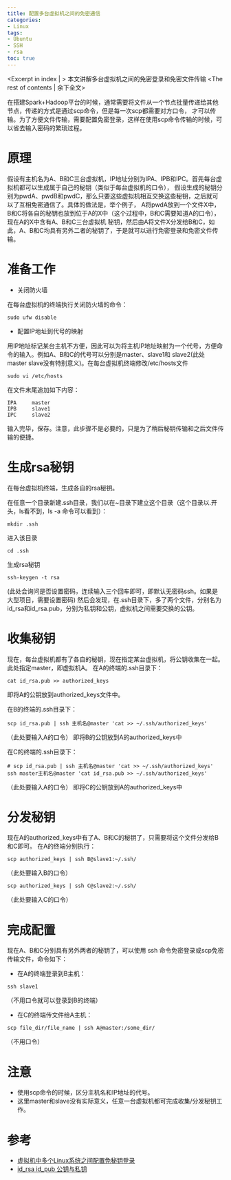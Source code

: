 ```yaml
---
title: 配置多台虚拟机之间的免密通信
categories:
- Linux
tags:
- Ubuntu
- SSH
- rsa
toc: true
---
```

<Excerpt in index | > 
本文讲解多台虚拟机之间的免密登录和免密文件传输<!-- more -->
<The rest of contents | 余下全文>

在搭建Spark+Hadoop平台的时候，通常需要将文件从一个节点批量传递给其他节点，传递的方式是通过scp命令，但是每一次scp都需要对方口令，
才可以传输。为了方便文件传输，需要配置免密登录，这样在使用scp命令传输的时候，可以省去输入密码的繁琐过程。

# 原理
假设有主机名为A、B和C三台虚拟机，IP地址分别为IPA、IPB和IPC。首先每台虚拟机都可以生成属于自己的秘钥（类似于每台虚拟机的口令），
假设生成的秘钥分别为pwdA、pwdB和pwdC，那么只要这些虚拟机相互交换这些秘钥，之后就可以了互相免密通信了。具体的做法是，举个例子，
A将pwdA放到一个文件X中，B和C将各自的秘钥也放到位于A的X中（这个过程中，B和C需要知道A的口令），现在A的X中含有A、B和C三台虚拟机
秘钥，然后由A将文件X分发给B和C，如此，A、B和C均具有另外二者的秘钥了，于是就可以进行免密登录和免密文件传输。

# 准备工作

* 关闭防火墙

在每台虚拟机的终端执行关闭防火墙的命令：
```
sudo ufw disable
```

* 配置IP地址到代号的映射

用IP地址标记某台主机不方便，因此可以为将主机IP地址映射为一个代号，方便命令的输入。例如A、B和C的代号可以分别是master、slave1和
slave2(此处master slave没有特别意义)。在每台虚拟机终端修改/etc/hosts文件
```
sudo vi /etc/hosts
```
在文件末尾追加如下内容：
```
IPA		master
IPB		slave1
IPC		slave2
```

输入完毕，保存。注意，此步骤不是必要的，只是为了稍后秘钥传输和之后文件传输的便捷。

# 生成rsa秘钥
在每台虚拟机终端，生成各自的rsa秘钥。

在任意一个目录新建.ssh目录，我们以在~目录下建立这个目录（这个目录以.开头，ls看不到，ls -a 命令可以看到）：
```
mkdir .ssh
```
进入该目录
```
cd .ssh
```
生成rsa秘钥
```
ssh-keygen -t rsa
```
(此处会询问是否设置密码，连续输入三个回车即可，即默认无密码ssh。如果是大型项目，需要设置密码)
然后会发现，在.ssh目录下，多了两个文件，分别名为  id_rsa和id_rsa.pub，分别为私钥和公钥，虚拟机之间需要交换的公钥。

# 收集秘钥

现在，每台虚拟机都有了各自的秘钥，现在指定某台虚拟机，将公钥收集在一起。此处指定master，即虚拟机A。
在A的终端的.ssh目录下：
```
cat id_rsa.pub >> authorized_keys
```
即将A的公钥放到authorized_keys文件中。

在B的终端的.ssh目录下：
```
scp id_rsa.pub | ssh 主机名@master 'cat >> ~/.ssh/authorized_keys'
```
（此处要输入A的口令）
即将B的公钥放到A的authorized_keys中

在C的终端的.ssh目录下：
```
# scp id_rsa.pub | ssh 主机名@master 'cat >> ~/.ssh/authorized_keys'
ssh master主机名@master 'cat id_rsa.pub >> ~/.ssh/authorized_keys'
```
（此处要输入A的口令）
即将C的公钥放到A的authorized_keys中

# 分发秘钥
现在A的authorized_keys中有了A、B和C的秘钥了，只需要将这个文件分发给B和C即可。
在A的终端分别执行：

```
scp authorized_keys | ssh B@slave1:~/.ssh/
```
（此处要输入B的口令）

```
scp authorized_keys | ssh C@slave2:~/.ssh/
```
（此处要输入C的口令）


# 完成配置
现在A、B和C分别具有另外两者的秘钥了，可以使用 ssh 命令免密登录或scp免密传输文件，命令如下：

* 在A的终端登录到B主机：
```
ssh slave1
```
（不用口令就可以登录到B的终端）

* 在C的终端传文件给A主机：
```
scp file_dir/file_name | ssh A@master:/some_dir/
```
（不用口令）

# 注意
* 使用scp命令的时候，区分主机名和IP地址的代号。
* 这里master和slave没有实际意义，任意一台虚拟机都可完成收集/分发秘钥工作。

# 参考
* [虚拟机中多个Linux系统之间配置免秘钥登录](https://blog.csdn.net/diyxiaoshitou/article/details/52471097)
* [id_rsa id_pub 公钥与私钥](https://blog.csdn.net/diyxiaoshitou/article/details/52471097)